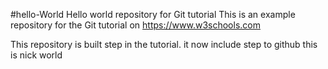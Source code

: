 #hello-World
Hello world repository for Git tutorial
This is an example repository for the Git tutorial on https://www.w3schools.com

This repository is built step in the tutorial.
it now include step to github
this is nick world

